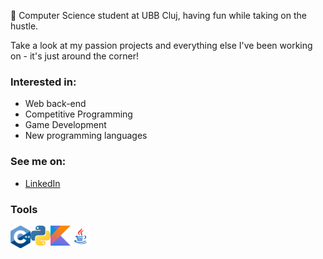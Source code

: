 🦆 Computer Science student at UBB Cluj, having fun while taking on the hustle.

Take a look at my passion projects and everything else I've been working on - it's just around the corner!


### Interested in:
* Web back-end
* Competitive Programming
* Game Development
* New programming languages

### See me on:
* [LinkedIn](https://www.linkedin.com/in/daniel-toda%C8%99c%C4%83-6661621ba/)

### Tools
<img align="left" alt="C++" width="32px" src="https://github.com/917-Todasca-Daniel/917-Todasca-Daniel/blob/main/images/c%2B%2B.png"/>
<img align="left" alt="Kotlin" width="32px" src="https://github.com/917-Todasca-Daniel/917-Todasca-Daniel/blob/main/images/python.png"/>
<img align="left" alt="Python" width="32px" src="https://github.com/917-Todasca-Daniel/917-Todasca-Daniel/blob/main/images/kotlin.png"/>
<img align="left" alt="Java" width="32px" src="https://github.com/917-Todasca-Daniel/917-Todasca-Daniel/blob/main/images/javapng.png"/>
